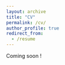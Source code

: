 ```yaml
---
layout: archive
title: "CV"
permalink: /cv/
author_profile: true
redirect_from:
  - /resume
---
```


Coming soon !